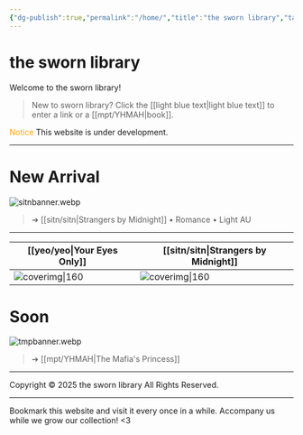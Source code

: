 ```yaml
---
{"dg-publish":true,"permalink":"/home/","title":"the sworn library","tags":["gardenEntry"]}
---
```


# the sworn library
Welcome to the sworn library!

> New to sworn library?
Click the [[light blue text\|light blue text]] to enter a link or a [[mpt/YHMAH\|book]].

<span style="color:#FFA500">Notice</span>
This website is under development.

***

# New Arrival
![sitnbanner.webp](/img/user/sitn/sitnbanner.webp)
> ➔ [[sitn/sitn\|Strangers by Midnight]] • Romance • Light AU


***

<style>
.markdown-preview-view table {
  display: block;
  overflow-x: auto;
  max-width: 100%;
}

.markdown-preview-view th,
.markdown-preview-view td {
  white-space: nowrap;
}
</style>

<div style="markdown-preview-view table">

| [[yeo/yeo\|Your Eyes Only]]         | [[sitn/sitn\|Strangers by Midnight]]  |
| ------------------------------- | -------------------------------- |
| ![coverimg\|160](/img/user/yeo/yeostorage/yeocover.webp) | ![coverimg\|160](/img/user/sitn/sitncover.webp) |
</div>

# Soon

![tmpbanner.webp](/img/user/b%20storage/a%20storage/tmpbanner.webp)
>  ➔ [[mpt/YHMAH\|The Mafia's Princess]] 

---
Copyright © 2025 the sworn library
All Rights Reserved.

***

Bookmark this website and visit it every once in a while. Accompany us while we grow our collection! <3